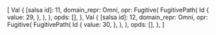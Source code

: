[
    Val {
        [salsa id]: 11,
        domain_repr: Omni,
        opr: Fugitive(
            FugitivePath(
                Id {
                    value: 29,
                },
            ),
        ),
        opds: [],
    },
    Val {
        [salsa id]: 12,
        domain_repr: Omni,
        opr: Fugitive(
            FugitivePath(
                Id {
                    value: 30,
                },
            ),
        ),
        opds: [],
    },
]